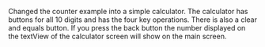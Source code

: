 Changed the counter example into a simple calculator.
The calculator has buttons for all 10 digits and has the four key operations.
There is also a clear and equals button.
If you press the back button the number displayed on the textView of the calculator screen will show on the main screen.